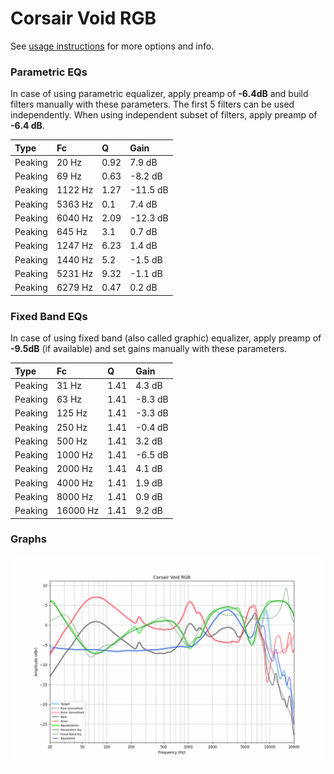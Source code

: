 # Corsair Void RGB
See [usage instructions](https://github.com/jaakkopasanen/AutoEq#usage) for more options and info.

### Parametric EQs
In case of using parametric equalizer, apply preamp of **-6.4dB** and build filters manually
with these parameters. The first 5 filters can be used independently.
When using independent subset of filters, apply preamp of **-6.4 dB**.

| Type    | Fc      |    Q | Gain     |
|:--------|:--------|:-----|:---------|
| Peaking | 20 Hz   | 0.92 | 7.9 dB   |
| Peaking | 69 Hz   | 0.63 | -8.2 dB  |
| Peaking | 1122 Hz | 1.27 | -11.5 dB |
| Peaking | 5363 Hz | 0.1  | 7.4 dB   |
| Peaking | 6040 Hz | 2.09 | -12.3 dB |
| Peaking | 645 Hz  | 3.1  | 0.7 dB   |
| Peaking | 1247 Hz | 6.23 | 1.4 dB   |
| Peaking | 1440 Hz | 5.2  | -1.5 dB  |
| Peaking | 5231 Hz | 9.32 | -1.1 dB  |
| Peaking | 6279 Hz | 0.47 | 0.2 dB   |

### Fixed Band EQs
In case of using fixed band (also called graphic) equalizer, apply preamp of **-9.5dB**
(if available) and set gains manually with these parameters.

| Type    | Fc       |    Q | Gain    |
|:--------|:---------|:-----|:--------|
| Peaking | 31 Hz    | 1.41 | 4.3 dB  |
| Peaking | 63 Hz    | 1.41 | -8.3 dB |
| Peaking | 125 Hz   | 1.41 | -3.3 dB |
| Peaking | 250 Hz   | 1.41 | -0.4 dB |
| Peaking | 500 Hz   | 1.41 | 3.2 dB  |
| Peaking | 1000 Hz  | 1.41 | -6.5 dB |
| Peaking | 2000 Hz  | 1.41 | 4.1 dB  |
| Peaking | 4000 Hz  | 1.41 | 1.9 dB  |
| Peaking | 8000 Hz  | 1.41 | 0.9 dB  |
| Peaking | 16000 Hz | 1.41 | 9.2 dB  |

### Graphs
![](./Corsair%20Void%20RGB.png)
